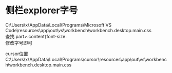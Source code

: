 # 侧栏explorer字号

C:\Users\x\AppData\Local\Programs\Microsoft VS Code\resources\app\out\vs\workbench\workbench.desktop.main.css  
查找.part>.content{font-size:  
修改字号即可  

cursor位置  
C:\Users\x\AppData\Local\Programs\cursor\resources\app\out\vs\workbench\workbench.desktop.main.css
